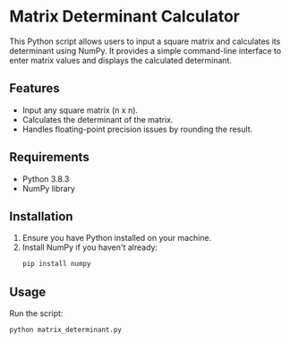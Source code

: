 # Matrix Determinant Calculator

This Python script allows users to input a square matrix and calculates its determinant using NumPy. It provides a simple command-line interface to enter matrix values and displays the calculated determinant.

## Features

- Input any square matrix (n x n).
- Calculates the determinant of the matrix.
- Handles floating-point precision issues by rounding the result.

## Requirements

- Python 3.8.3
- NumPy library

## Installation

1. Ensure you have Python installed on your machine.
2. Install NumPy if you haven't already:
   ```bash
   pip install numpy
   ```


## Usage
Run the script: 

```bash
python matrix_determinant.py
```
